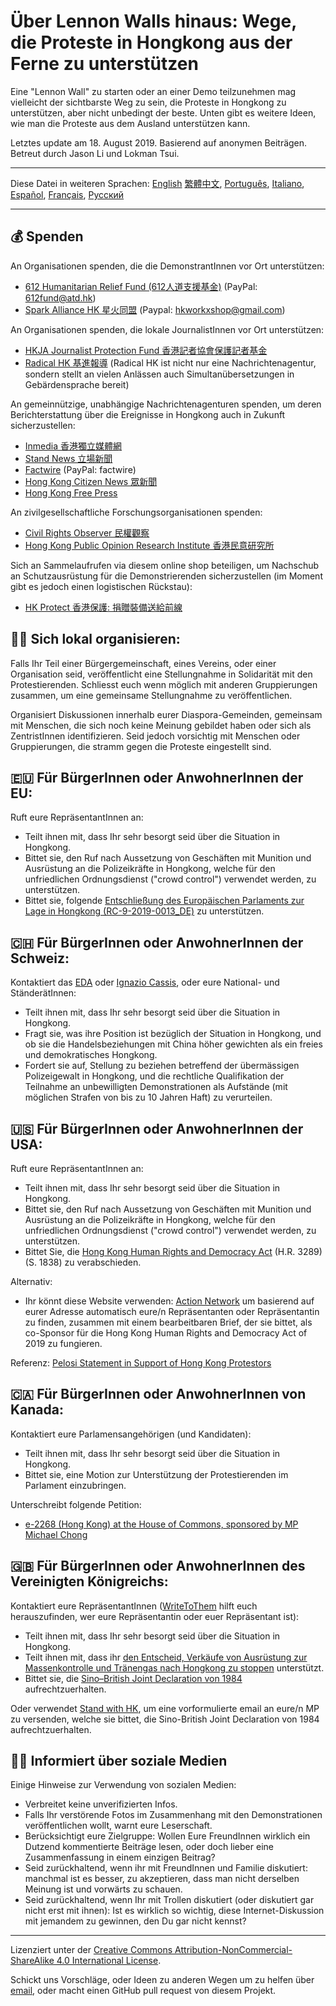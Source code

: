 # Über Lennon Walls hinaus: Wege, die Proteste in Hongkong aus der Ferne zu unterstützen

Eine "Lennon Wall" zu starten oder an einer Demo teilzunehmen mag vielleicht der sichtbarste Weg zu sein, die Proteste in Hongkong zu unterstützen, aber nicht unbedingt der beste. Unten gibt es weitere Ideen, wie man die Proteste aus dem Ausland unterstützen kann.

Letztes update am 18. August 2019. Basierend auf anonymen Beiträgen. Betreut durch Jason Li und Lokman Tsui.

---

Diese Datei in weiteren Sprachen: [English](Readme.md) [繁體中文](README-繁體中文.md), [Português](README-Portugues.md), [Italiano](README-Italiano.md), [Español](README-Español.md), [Français](README-Francais.md), [Русский](README-Русский.md)

---

## 💰 Spenden

An Organisationen spenden, die die DemonstrantInnen vor Ort unterstützen:

- [612 Humanitarian Relief Fund (612人道支援基金)](https://www.facebook.com/612Fund/) (PayPal: 612fund@atd.hk)
- [Spark Alliance HK 星火同盟](https://www.facebook.com/sparkalliancehk/posts/2042900022663786) (Paypal: hkworkxshop@gmail.com)

An Organisationen spenden, die lokale JournalistInnen vor Ort unterstützen:

- [HKJA Journalist Protection Fund 香港記者協會保護記者基金](https://gogetfunding.com/hkjaraisefund/)
- [Radical HK 基進報導](https://radicalhk.com/about/donation/) (Radical HK ist nicht nur eine Nachrichtenagentur, sondern stellt an vielen Anlässen auch Simultanübersetzungen in Gebärdensprache bereit)

An gemeinnützige, unabhängige Nachrichtenagenturen spenden, um deren Berichterstattung über die Ereignisse in Hongkong auch in Zukunft sicherzustellen:

- [Inmedia 香港獨立媒體網](http://www.inmediahk.net/donate) 
- [Stand News 立場新聞](https://mystand.thestandnews.com/) 
- [Factwire](https://www.factwire.org/backus/) (PayPal: factwire)
- [Hong Kong Citizen News 眾新聞](https://www.hkcnews.com/aboutus/)
- [Hong Kong Free Press](https://www.hongkongfp.com/support-hkfp/)

An zivilgesellschaftliche Forschungsorganisationen spenden:

- [Civil Rights Observer 民權觀察](https://www.hkcro.org/fundraising/)
- [Hong Kong Public Opinion Research Institute 香港民意研究所](https://www.pori.hk/donation) 

Sich an Sammelaufrufen via diesem online shop beteiligen, um Nachschub an Schutzausrüstung für die Demonstrierenden sicherzustellen (im Moment gibt es jedoch einen logistischen Rückstau):

- [HK Protect 香港保護: 捐贈裝備送給前線](https://hkprotect.org/shop/%e4%bf%9d%e8%ad%b7%e8%a3%9d%e5%82%99/%e6%8d%90%e8%b4%88%e8%a3%9d%e5%82%99%e9%80%81%e7%b5%a6%e5%89%8d%e7%b7%9a/)

## 🧓🏻 Sich lokal organisieren:

Falls Ihr Teil einer Bürgergemeinschaft, eines Vereins, oder einer Organisation seid, veröffentlicht eine Stellungnahme in Solidarität mit den Protestierenden. Schliesst euch wenn möglich mit anderen Gruppierungen zusammen, um eine gemeinsame Stellungnahme zu veröffentlichen.

Organisiert Diskussionen innerhalb eurer Diaspora-Gemeinden, gemeinsam mit Menschen, die sich noch keine Meinung gebildet haben oder sich als ZentristInnen identifizieren. Seid jedoch vorsichtig mit Menschen oder Gruppierungen, die stramm gegen die Proteste eingestellt sind.

## 🇪🇺 Für BürgerInnen oder AnwohnerInnen der EU:

Ruft eure RepräsentantInnen an:

- Teilt ihnen mit, dass Ihr sehr besorgt seid über die Situation in Hongkong.
- Bittet sie, den Ruf nach Aussetzung von Geschäften mit Munition und Ausrüstung an die Polizeikräfte in Hongkong, welche für den unfriedlichen Ordnungsdienst ("crowd control") verwendet werden, zu unterstützen. 
- Bittet sie, folgende [Entschließung des Europäischen Parlaments zur Lage in Hongkong (RC-9-2019-0013_DE)](https://www.europarl.europa.eu/doceo/document/RC-9-2019-0013_DE.html) zu unterstützen.

## 🇨🇭 Für BürgerInnen oder AnwohnerInnen der Schweiz:

Kontaktiert das [EDA](https://www.eda.admin.ch/eda/de/home/das-eda/kontaktformular.html) oder [Ignazio Cassis](https://twitter.com/ignaziocassis), oder eure National- und StänderätInnen:

- Teilt ihnen mit, dass Ihr sehr besorgt seid über die Situation in Hongkong.
- Fragt sie, was ihre Position ist bezüglich der Situation in Hongkong, und ob sie die Handelsbeziehungen mit China höher gewichten als ein freies und demokratisches Hongkong. 
- Fordert sie auf, Stellung zu beziehen betreffend der übermässigen Polizeigewalt in Hongkong, und die rechtliche Qualifikation der Teilnahme an unbewilligten Demonstrationen als Aufstände (mit möglichen Strafen von bis zu 10 Jahren Haft) zu verurteilen. 

## 🇺🇸 Für BürgerInnen oder AnwohnerInnen der USA:

Ruft eure RepräsentantInnen an:

- Teilt ihnen mit, dass Ihr sehr besorgt seid über die Situation in Hongkong.
- Bittet sie, den Ruf nach Aussetzung von Geschäften mit Munition und Ausrüstung an die Polizeikräfte in Hongkong, welche für den unfriedlichen Ordnungsdienst ("crowd control") verwendet werden, zu unterstützen.
- Bittet Sie, die [Hong Kong Human Rights and Democracy Act](https://www.rubio.senate.gov/public/_cache/files/7030f464-ac78-4af9-a5d1-55151ca3b6f8/C89816EECDFDE0D75FB8EC98DDEC4803.mdm19812.pdf) (H.R. 3289) (S. 1838) zu verabschieden. 

Alternativ:

- Ihr könnt diese Website verwenden: [Action Network](https://actionnetwork.org/letters/co-sponsor-hong-kong-human-rights-and-democracy-act-of-2019) um basierend auf eurer Adresse automatisch eure/n Repräsentanten oder Repräsentantin zu finden, zusammen mit einem bearbeitbaren Brief, der sie bittet, als co-Sponsor für die Hong Kong Human Rights and Democracy Act of 2019 zu fungieren.

Referenz: [Pelosi Statement in Support of Hong Kong Protestors](https://www.speaker.gov/newsroom/8519-3/)

## 🇨🇦 Für BürgerInnen oder AnwohnerInnen von Kanada:

Kontaktiert eure Parlamensangehörigen (und Kandidaten):

- Teilt ihnen mit, dass Ihr sehr besorgt seid über die Situation in Hongkong.
- Bittet sie, eine Motion zur Unterstützung der Protestierenden im Parlament einzubringen.

Unterschreibt folgende Petition:

- [e-2268 (Hong Kong) at the House of Commons, sponsored by MP Michael Chong](https://petitions.ourcommons.ca/en/Petition/Details?Petition=e-2268)

## 🇬🇧 Für BürgerInnen oder AnwohnerInnen des Vereinigten Königreichs:

Kontaktiert eure RepräsentantInnen ([WriteToThem](https://www.writetothem.com/) hilft euch herauszufinden, wer eure Repräsentantin oder euer Repräsentant ist):

- Teilt ihnen mit, dass Ihr sehr besorgt seid über die Situation in Hongkong.
- Teilt ihnen mit, dass ihr [den Entscheid, Verkäufe von Ausrüstung zur Massenkontrolle und Tränengas nach Hongkong zu stoppen](https://www.theguardian.com/world/2019/jun/25/uk-halts-sales-of-teargas-to-hong-kong-amid-police-brutality-claims) unterstützt.
- Bittet sie, die [Sino–British Joint Declaration von 1984](https://en.wikipedia.org/wiki/Sino-British_Joint_Declaration) aufrechtzuerhalten. 

Oder verwendet [Stand with HK](https://petition.standwithhk.org/), um eine vorformulierte email an eure/n MP zu versenden, welche sie bittet, die Sino-British Joint Declaration von 1984 aufrechtzuerhalten.

## 🤳🏼 Informiert über soziale Medien

Einige Hinweise zur Verwendung von sozialen Medien:

- Verbreitet keine unverifizierten Infos.
- Falls Ihr verstörende Fotos im Zusammenhang mit den Demonstrationen veröffentlichen wollt, warnt eure Leserschaft. 
- Berücksichtigt eure Zielgruppe: Wollen Eure FreundInnen wirklich ein Dutzend kommentierte Beiträge lesen, oder doch lieber eine Zusammenfassung in einem einzigen Beitrag?
- Seid zurückhaltend, wenn ihr mit FreundInnen und Familie diskutiert: manchmal ist es besser, zu akzeptieren, dass man nicht derselben Meinung ist und vorwärts zu schauen.
- Seid zurückhaltend, wenn Ihr mit Trollen diskutiert (oder diskutiert gar nicht erst mit ihnen): Ist es wirklich so wichtig, diese Internet-Diskussion mit jemandem zu gewinnen, den Du gar nicht kennst?

---

Lizenziert unter der [Creative Commons Attribution-NonCommercial-ShareAlike 4.0 International License](http://creativecommons.org/licenses/by-nc-sa/4.0/).

Schickt uns Vorschläge, oder Ideen zu anderen Wegen um zu helfen über [email](mailto:hi@hongkonggong.com), oder macht einen GitHub pull request von diesem Projekt.
